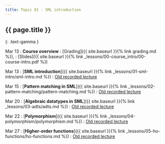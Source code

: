 ```yaml
---
title: Topic 01 - SML introduction
---
```


## {{ page.title }}
{: .text-gamma }

Mar 13
: **Course overview**
  : [Grading]({{ site.baseurl }}{% link grading.md %}),
  : [Slides]({{ site.baseurl }}{% link _lessons/00-course_intro/00-course-intro.pdf %})

Mar 13
: [**SML introduction**]({{ site.baseurl }}{% link _lessons/01-sml-intro/sml-intro.md %})
  : [Old recorded lecture](https://www.youtube.com/playlist?list=PLeIbBi3CwMZxjkRr595OVUL2GC3zCouTm)

Mar 15
: [**Pattern matching in SML**]({{ site.baseurl }}{% link _lessons/02-pattern-matching/pattern-matching.md %})
  : [Old recorded lecture](https://www.youtube.com/playlist?list=PLeIbBi3CwMZwDfs__URUz4wudPCuDuIS2)

Mar 20
: [**Algebraic datatypes in SML**]({{ site.baseurl }}{% link _lessons/03-adts/adts.md %})
  : [Old recorded lecture](https://www.youtube.com/playlist?list=PLeIbBi3CwMZzlXW1WrTxseddFxgmoC3-C)

Mar 22
: [**Polymorphism**]({{ site.baseurl }}{% link _lessons/04-polymorphism/polymorphism.md %})
  : [Old recorded lecture](https://www.youtube.com/playlist?list=PLeIbBi3CwMZwmgIVh73e1zWAvMfxiuZkR)

Mar 27
: [**Higher-order functions**]({{ site.baseurl }}{% link _lessons/05-ho-functions/ho-functions.md %})
  : [Old recorded lecture](https://www.youtube.com/playlist?list=PLeIbBi3CwMZyLPWOzBEkBu15ng1F2eIvX)
